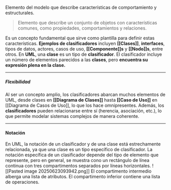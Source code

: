 Elemento del modelo que describe características de comportamiento y estructurales.

> Elemento que describe un conjunto de objetos con características comunes, como propiedades, comportamientos y relaciones.

Es un concepto fundamental que sirve como plantilla para definir estas características.
**Ejemplos de clasificadores** incluyen **[[Clases]]**, **interfaces**, tipos de datos, actores, casos de uso, **[[Componente]]s** y **[[Nodo]]s**, entre otros.
En **UML**, una **clase** es un tipo de **clasificador**. El clasificador incluye un número de elementos parecidos a las **clases**, pero **encuentra su expresión plena en la clase.**
****
##### **Flexibilidad**
Al ser un concepto amplio, los clasificadores abarcan muchos elementos de UML, desde clases en **[[Diagrama de Clases]]** hasta **[[Caso de Uso]]** en [[Diagrama de Casos de Uso]], lo que los hace omnipresentes.
Además, los **clasificadores** pueden relacionarse entre sí (herencia, asociación, etc.), lo que permite modelar sistemas complejos de manera coherente.
****
#### **Notación**
En UML, la notación de un clasificador y de una clase está estrechamente relacionada, ya que una clase es un tipo específico de clasificador.
La notación específica de un clasificador depende del tipo de elemento que represente, pero en general, se muestra cono un rectángulo de línea continua con tres compartimentos separados por líneas horizontales.
![[Pasted image 20250623093942.png]]
El compartimento intermedio alberga una lista de atributos. El compartimento inferior contiene una lista de operaciones.